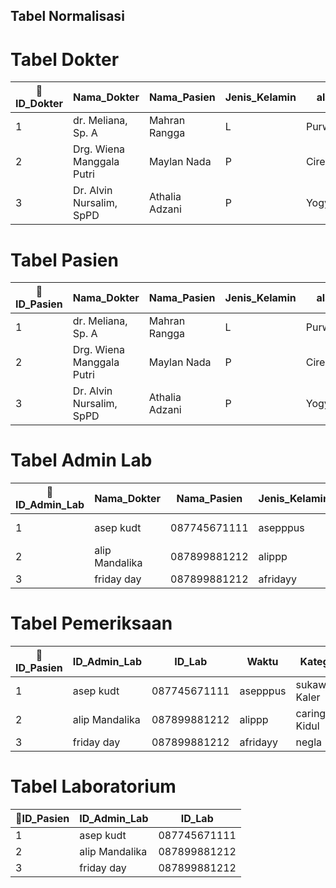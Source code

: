 ## Tabel Normalisasi

# Tabel Dokter
|🔑ID_Dokter|Nama_Dokter|Nama_Pasien|Jenis_Kelamin|alamat|Jenis_Penyakit(spesialisasi)|Jenis_Pemeriksaan|
|---|-------|------|--|---|---|---|
|1|dr. Meliana, Sp. A|Mahran Rangga|L|Purwakarta|Anak|Tes Uji Protein C - Reaktif|
|2| Drg. Wiena Manggala Putri|Maylan Nada|P|Cirebon|Gigi Dan Mulut|Sondasi|
|3| Dr. Alvin Nursalim, SpPD|Athalia Adzani|P|Yogyakarta|Penyakit Dalam|Magnetic Resonance Imaging (MRI)|


# Tabel Pasien
|🔑ID_Pasien|Nama_Dokter|Nama_Pasien|Jenis_Kelamin|alamat|Jenis_Penyakit(spesialisasi)|Jenis_Pemeriksaan|
|---|-------|------|--|---|---|---|
|1|dr. Meliana, Sp. A|Mahran Rangga|L|Purwakarta|Anak|Tes Uji Protein C - Reaktif|
|2| Drg. Wiena Manggala Putri|Maylan Nada|P|Cirebon|Gigi Dan Mulut|Sondasi|
|3| Dr. Alvin Nursalim, SpPD|Athalia Adzani|P|Yogyakarta|Penyakit Dalam|Magnetic Resonance Imaging (MRI)|


# Tabel Admin Lab
|🔑ID_Admin_Lab|Nama_Dokter|Nama_Pasien|Jenis_Kelamin|alamat|Jenis_Penyakit|Jenis_Pemeriksaan|
|---|---|---|---|---|---|---|
|1|asep kudt|087745671111|asepppus|sukaweing Kaler|@asepppgmail.com|1|
|2|alip Mandalika|087899881212|alippp|caringin Kidul|@alipsndahgmail.com|1|
|3|friday day|087899881212|afridayy|negla|@friday.gmailcom|1|


# Tabel Pemeriksaan
|🔑ID_Pasien|ID_Admin_Lab|ID_Lab|Waktu|Kategori|Hasil|Status_Pengriman_Hasil|Waktu_Pengriman_Hasil|
|---|---|---|---|---|---|---|---|
|1|asep kudt|087745671111|asepppus|sukaweing Kaler|@asepppgmail.com|1|1|
|2|alip Mandalika|087899881212|alippp|caringin Kidul|@alipsndahgmail.com|1|1|
|3|friday day|087899881212|afridayy|negla|@friday.gmailcom|1|1|


# Tabel Laboratorium
|🔑ID_Pasien|ID_Admin_Lab|ID_Lab| 
|---|---|---| 
|1|asep kudt|087745671111|  
|2|alip Mandalika|087899881212| 
|3|friday day|087899881212| 
